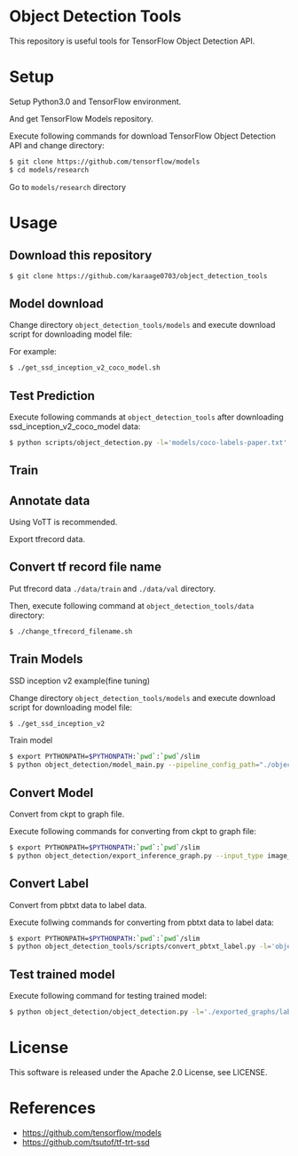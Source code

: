 # Object Detection Tools
This repository is useful tools for TensorFlow Object Detection API.

# Setup
Setup Python3.0 and TensorFlow environment.

And get TensorFlow Models repository.

Execute following commands for download TensorFlow Object Detection API and change directory:
```sh
$ git clone https://github.com/tensorflow/models
$ cd models/research
```

Go to `models/research` directory

# Usage

## Download this repository
```sh
$ git clone https://github.com/karaage0703/object_detection_tools
```

## Model download
Change directory `object_detection_tools/models` and execute download script for downloading model file:

For example:

```sh
$ ./get_ssd_inception_v2_coco_model.sh
```

## Test Prediction
Execute following commands at `object_detection_tools` after downloading ssd_inception_v2_coco_model data:
```sh
$ python scripts/object_detection.py -l='models/coco-labels-paper.txt' -m='models/ssd_inception_v2_coco_2018_01_28/frozen_inference_graph.pb'
```

## Train

## Annotate data
Using VoTT is recommended.

Export tfrecord data.

## Convert tf record file name
Put tfrecord data `./data/train` and `./data/val` directory.

Then, execute following command at `object_detection_tools/data` directory:

```sh
$ ./change_tfrecord_filename.sh
```

## Train Models
SSD inception v2 example(fine tuning)

Change directory `object_detection_tools/models` and execute download script for downloading model file:
```sh
$ ./get_ssd_inception_v2
```

Train model
```sh
$ export PYTHONPATH=$PYTHONPATH:`pwd`:`pwd`/slim
$ python object_detection/model_main.py --pipeline_config_path="./object_detection_tools/config/ssd_inception_v2_coco.config" --model_dir="./saved_model_01" --num_train_steps=1000 --alsologtostderr
```

## Convert Model
Convert from ckpt to graph file.

Execute following commands for converting from ckpt to graph file:
```sh
$ export PYTHONPATH=$PYTHONPATH:`pwd`:`pwd`/slim
$ python object_detection/export_inference_graph.py --input_type image_tensor --pipeline_config_path object_detection_tools/config/ssd_inception_v2_coco.config --trained_checkpoint_prefix saved_model_01/model.ckpt-1000 --output_directory exported_graphs
```

## Convert Label
Convert from pbtxt data to label data.

Execute follwing commands for converting from pbtxt data to label data:
```sh
$ export PYTHONPATH=$PYTHONPATH:`pwd`:`pwd`/slim
$ python object_detection_tools/scripts/convert_pbtxt_label.py -l='object_detection/data/tf_labl_map.pbtxt' > ./exported_graphs/labels.txt
```

## Test trained model
Execute following command for testing trained model:
```sh
$ python object_detection/object_detection.py -l='./exported_graphs/labels.txt' -m='./exported_graphs/frozen_inference_graph.pb'
```

# License
This software is released under the Apache 2.0 License, see LICENSE.


# References
- https://github.com/tensorflow/models
- https://github.com/tsutof/tf-trt-ssd